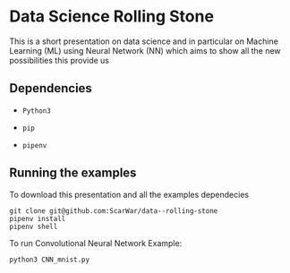 # Data Science Rolling Stone
This is a short presentation on data science and in particular on Machine Learning (ML) using Neural Network (NN) which aims to show all the new possibilities this provide us

## Dependencies
- ```Python3```

- ```pip```

- ```pipenv```


## Running the examples

To download this presentation and all the examples dependecies
```
git clone git@github.com:ScarWar/data--rolling-stone
pipenv install
pipenv shell
```
To run Convolutional Neural Network Example:

```
python3 CNN_mnist.py
```

